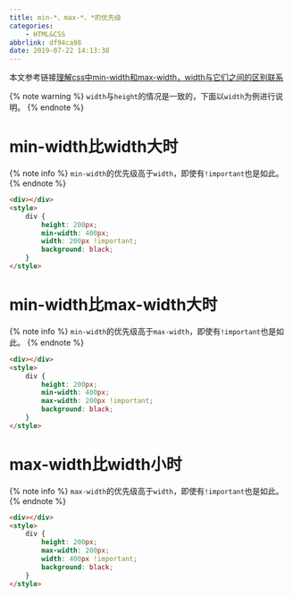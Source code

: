 ```yaml
---
title: min-*、max-*、*的优先级
categories:
    - HTML&CSS
abbrlink: df94ca98
date: 2019-07-22 14:13:38
---
```


本文参考链接[理解css中min-width和max-width，width与它们之间的区别联系](http://www.fly63.com/article/detial/561)

{% note warning %}
`width`与`height`的情况是一致的，下面以`width`为例进行说明。
{% endnote %}

# min-width比width大时

{% note info %}
`min-width`的优先级高于`width`，即使有`!important`也是如此。
{% endnote %}

```html
<div></div>
<style>
    div {
        height: 200px;
        min-width: 400px;
        width: 200px !important;
        background: black;
    }
</style>
```

# min-width比max-width大时

{% note info %}
`min-width`的优先级高于`max-width`，即使有`!important`也是如此。
{% endnote %}

```html
<div></div>
<style>
    div {
        height: 200px;
        min-width: 400px;
        max-width: 200px !important;
        background: black;
    }
</style>
```

# max-width比width小时

{% note info %}
`max-width`的优先级高于`width`，即使有`!important`也是如此。
{% endnote %}

```html
<div></div>
<style>
    div {
        height: 200px;
        max-width: 200px;
        width: 400px !important;
        background: black;
    }
</style>
```

